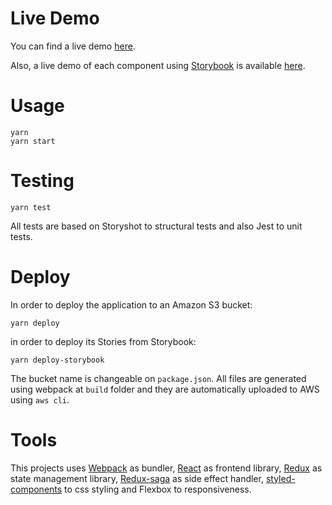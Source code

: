 # Live Demo

You can find a live demo [here](http://south-frontend.s3-us-east-2.amazonaws.com/index.html).

Also, a live demo of each component using [Storybook](https://storybook.js.org) is available [here](http://south-storybook.s3-us-east-2.amazonaws.com/index.html).

# Usage

```
yarn
yarn start
```

# Testing

```
yarn test
```

All tests are based on Storyshot to structural tests and also Jest to unit tests.

# Deploy

In order to deploy the application to an Amazon S3 bucket:

```
yarn deploy
```

in order to deploy its Stories from Storybook:

```
yarn deploy-storybook
```

The bucket name is changeable on `package.json`. All files are generated using webpack at `build` folder and they are automatically uploaded to AWS using `aws cli`.

# Tools

This projects uses [Webpack](https://webpack.js.org/) as bundler, [React](https://reactjs.org/) as frontend library, [Redux](https://redux.js.org/) as state management library, [Redux-saga](https://github.com/redux-saga/redux-saga) as side effect handler, [styled-components](https://www.styled-components.com/) to css styling and Flexbox to responsiveness.
